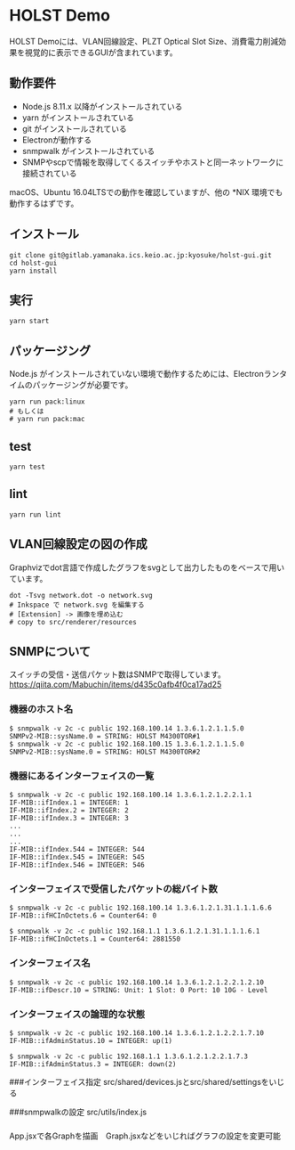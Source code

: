 # HOLST Demo
HOLST Demoには、VLAN回線設定、PLZT Optical Slot Size、消費電力削減効果を視覚的に表示できるGUIが含まれています。

## 動作要件
- Node.js 8.11.x 以降がインストールされている
- yarn がインストールされている
- git がインストールされている
- Electronが動作する
- snmpwalk がインストールされている
- SNMPやscpで情報を取得してくるスイッチやホストと同一ネットワークに接続されている

macOS、Ubuntu 16.04LTSでの動作を確認していますが、他の \*NIX 環境でも動作するはずです。


## インストール
```
git clone git@gitlab.yamanaka.ics.keio.ac.jp:kyosuke/holst-gui.git
cd holst-gui
yarn install
```

## 実行
```
yarn start
```

## パッケージング
Node.js がインストールされていない環境で動作するためには、Electronランタイムのパッケージングが必要です。

```
yarn run pack:linux
# もしくは
# yarn run pack:mac
```

## test

```
yarn test
```

## lint

```
yarn run lint
```

## VLAN回線設定の図の作成
Graphvizでdot言語で作成したグラフをsvgとして出力したものをベースで用いています。

```
dot -Tsvg network.dot -o network.svg
# Inkspace で network.svg を編集する
# [Extension] -> 画像を埋め込む
# copy to src/renderer/resources
```

## SNMPについて
スイッチの受信・送信パケット数はSNMPで取得しています。
https://qiita.com/Mabuchin/items/d435c0afb4f0ca17ad25

### 機器のホスト名

```
$ snmpwalk -v 2c -c public 192.168.100.14 1.3.6.1.2.1.1.5.0
SNMPv2-MIB::sysName.0 = STRING: HOLST M4300TOR#1
$ snmpwalk -v 2c -c public 192.168.100.15 1.3.6.1.2.1.1.5.0
SNMPv2-MIB::sysName.0 = STRING: HOLST M4300TOR#2
```

### 機器にあるインターフェイスの一覧

```
$ snmpwalk -v 2c -c public 192.168.100.14 1.3.6.1.2.1.2.2.1.1
IF-MIB::ifIndex.1 = INTEGER: 1
IF-MIB::ifIndex.2 = INTEGER: 2
IF-MIB::ifIndex.3 = INTEGER: 3
...
...
...
IF-MIB::ifIndex.544 = INTEGER: 544
IF-MIB::ifIndex.545 = INTEGER: 545
IF-MIB::ifIndex.546 = INTEGER: 546
```

### インターフェイスで受信したパケットの総バイト数


```
$ snmpwalk -v 2c -c public 192.168.100.14 1.3.6.1.2.1.31.1.1.1.6.6
IF-MIB::ifHCInOctets.6 = Counter64: 0
```

```
$ snmpwalk -v 2c -c public 192.168.1.1 1.3.6.1.2.1.31.1.1.1.6.1
IF-MIB::ifHCInOctets.1 = Counter64: 2881550
```


### インターフェイス名

```
$ snmpwalk -v 2c -c public 192.168.100.14 1.3.6.1.2.1.2.2.1.2.10
IF-MIB::ifDescr.10 = STRING: Unit: 1 Slot: 0 Port: 10 10G - Level
```

### インターフェイスの論理的な状態

```
$ snmpwalk -v 2c -c public 192.168.100.14 1.3.6.1.2.1.2.2.1.7.10
IF-MIB::ifAdminStatus.10 = INTEGER: up(1)
```

```
$ snmpwalk -v 2c -c public 192.168.1.1 1.3.6.1.2.1.2.2.1.7.3
IF-MIB::ifAdminStatus.3 = INTEGER: down(2)
```
###インターフェイス指定
src/shared/devices.jsとsrc/shared/settingsをいじる

###snmpwalkの設定
src/utils/index.js

###
App.jsxで各Graphを描画　Graph.jsxなどをいじればグラフの設定を変更可能